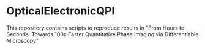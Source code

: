 # OpticalElectronicQPI
This repository contains scripts to reproduce results in "From Hours to Seconds: Towards 100x Faster Quantitative Phase Imaging via Differentiable Microscopy"
